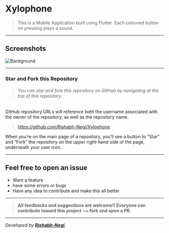 # Xylophone

> This is a Mobile Application built using Flutter. Each coloured button on pressing plays a sound.

---
## Screenshots

![Background](https://www.github.com/Rishabh-Negi/Xylophone/gallery/background.jpg?raw=true)

---

### Star and Fork this Repository
>###### You can star and fork this repository on GitHub by navigating at the top of this repository.

GitHub repository URLs will reference both the username associated with the owner of the repository, as well as the repository name. 

> https://github.com/Rishabh-Negi/Xylophone

When you’re on the main page of a repository, you’ll see a button to "Star" and “Fork” the repository on the upper right-hand side of the page, underneath your user icon.

---
## Feel free to open an issue
- Want a feature 
- have some errors or bugs
- Have any idea to contribute and make this all better

---
>**All feedbacks and suggestions are welcome!! Everyone can contribute toward this project ~> fork and open a PR.**

---
_Developed by  **[Rishabh-Negi](https://github.com/Rishabh-Negi)**._


